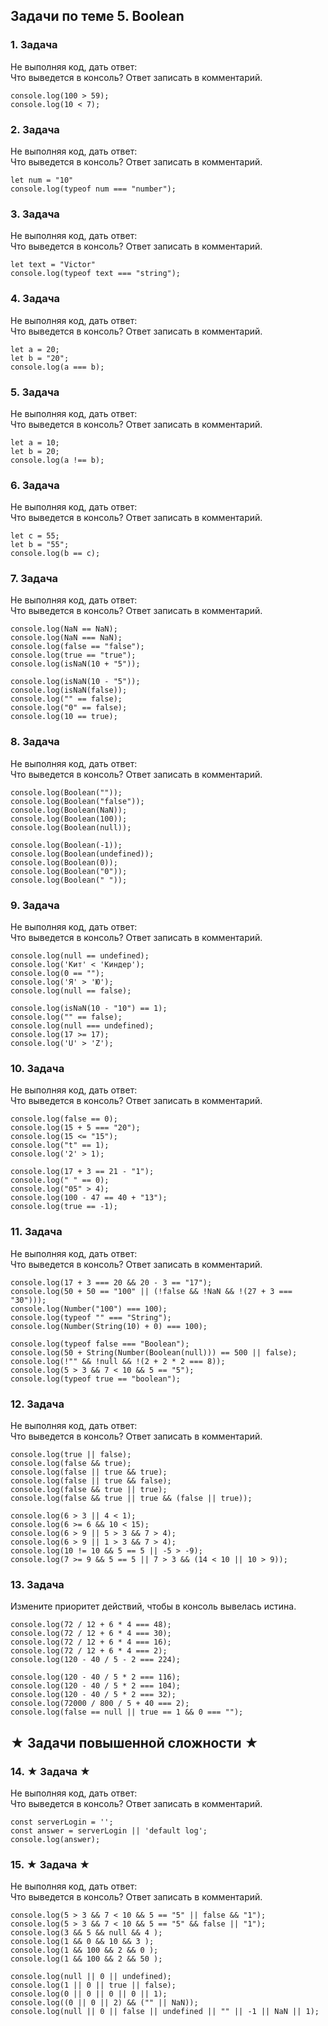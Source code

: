 ## Задачи по теме 5. Boolean ##

### 1. Задача
Не выполняя код, дать ответ: <br>
Что выведется в консоль? Ответ записать в комментарий. 

```
console.log(100 > 59);
console.log(10 < 7);
```


### 2. Задача
Не выполняя код, дать ответ: <br>
Что выведется в консоль? Ответ записать в комментарий.

```
let num = "10"
console.log(typeof num === "number");
```

### 3. Задача
Не выполняя код, дать ответ: <br>
Что выведется в консоль? Ответ записать в комментарий.

```
let text = "Victor"
console.log(typeof text === "string");
```

### 4. Задача
Не выполняя код, дать ответ: <br>
Что выведется в консоль? Ответ записать в комментарий.

```
let a = 20;
let b = "20"; 
console.log(a === b);
```

### 5. Задача
Не выполняя код, дать ответ: <br>
Что выведется в консоль? Ответ записать в комментарий.

```
let a = 10;
let b = 20; 
console.log(a !== b);
```

### 6. Задача
Не выполняя код, дать ответ: <br>
Что выведется в консоль? Ответ записать в комментарий.

```
let c = 55;
let b = "55"; 
console.log(b == c);
```

### 7. Задача
Не выполняя код, дать ответ: <br>
Что выведется в консоль? Ответ записать в комментарий.

```
console.log(NaN == NaN);
console.log(NaN === NaN);
console.log(false == "false");
console.log(true == "true");
console.log(isNaN(10 + "5"));

console.log(isNaN(10 - "5"));
console.log(isNaN(false));
console.log("" == false);
console.log("0" == false);
console.log(10 == true);
```

### 8. Задача
Не выполняя код, дать ответ: <br>
Что выведется в консоль? Ответ записать в комментарий.

```
console.log(Boolean(""));
console.log(Boolean("false"));
console.log(Boolean(NaN));
console.log(Boolean(100));
console.log(Boolean(null));

console.log(Boolean(-1));
console.log(Boolean(undefined));
console.log(Boolean(0));
console.log(Boolean("0"));
console.log(Boolean(" "));
```


### 9. Задача
Не выполняя код, дать ответ: <br>
Что выведется в консоль? Ответ записать в комментарий.

```
console.log(null == undefined);
console.log('Кит' < 'Киндер');
console.log(0 == "");
console.log('Я' > 'Ю');
console.log(null == false);

console.log(isNaN(10 - "10") == 1);
console.log("" == false);
console.log(null === undefined);
console.log(17 >= 17);
console.log('U' > 'Z');

```


### 10. Задача
Не выполняя код, дать ответ: <br>
Что выведется в консоль? Ответ записать в комментарий.

```
console.log(false == 0);
console.log(15 + 5 === "20");
console.log(15 <= "15");
console.log("t" == 1);
console.log('2' > 1);

console.log(17 + 3 == 21 - "1");
console.log(" " == 0);
console.log("05" > 4);
console.log(100 - 47 == 40 + "13");
console.log(true == -1);
```

### 11. Задача
Не выполняя код, дать ответ: <br>
Что выведется в консоль? Ответ записать в комментарий.

```
console.log(17 + 3 === 20 && 20 - 3 == "17");
console.log(50 + 50 == "100" || (!false && !NaN && !(27 + 3 === "30")));
console.log(Number("100") === 100);
console.log(typeof "" === "String");
console.log(Number(String(10) + 0) === 100);

console.log(typeof false === "Boolean");
console.log(50 + String(Number(Boolean(null))) == 500 || false);
console.log(!"" && !null && !(2 + 2 * 2 === 8));
console.log(5 > 3 && 7 < 10 && 5 == "5");
console.log(typeof true == "boolean");
```

### 12. Задача
Не выполняя код, дать ответ: <br>
Что выведется в консоль? Ответ записать в комментарий.

```
console.log(true || false);
console.log(false && true);
console.log(false || true && true);
console.log(false || true && false);
console.log(false && true || true);
console.log(false && true || true && (false || true));

console.log(6 > 3 || 4 < 1);
console.log(6 >= 6 && 10 < 15);
console.log(6 > 9 || 5 > 3 && 7 > 4);
console.log(6 > 9 || 1 > 3 && 7 > 4);
console.log(10 != 10 && 5 == 5 || -5 > -9);
console.log(7 >= 9 && 5 == 5 || 7 > 3 && (14 < 10 || 10 > 9));
```


### 13. Задача
Измените приоритет действий, чтобы в консоль вывелась истина.

```
console.log(72 / 12 + 6 * 4 === 48);
console.log(72 / 12 + 6 * 4 === 30);
console.log(72 / 12 + 6 * 4 === 16);
console.log(72 / 12 + 6 * 4 === 2);
console.log(120 - 40 / 5 - 2 === 224);

console.log(120 - 40 / 5 * 2 === 116);
console.log(120 - 40 / 5 * 2 === 104);
console.log(120 - 40 / 5 * 2 === 32);
console.log(72000 / 800 / 5 + 40 === 2);
console.log(false == null || true == 1 && 0 === "");
```

## ★ Задачи повышенной сложности ★ ##

### 14. ★ Задача ★
Не выполняя код, дать ответ: <br>
Что выведется в консоль? Ответ записать в комментарий.

```
const serverLogin = '';
const answer = serverLogin || 'default log';
console.log(answer);
```

### 15. ★ Задача ★
Не выполняя код, дать ответ: <br>
Что выведется в консоль? Ответ записать в комментарий.

```
console.log(5 > 3 && 7 < 10 && 5 == "5" || false && "1");
console.log(5 > 3 && 7 < 10 && 5 == "5" && false || "1");
console.log(3 && 5 && null && 4 );
console.log(1 && 0 && 10 && 3 );
console.log(1 && 100 && 2 && 0 );
console.log(1 && 100 && 2 && 50 );

console.log(null || 0 || undefined);
console.log(1 || 0 || true || false);
console.log(0 || 0 || 0 || 0 || 1);
console.log((0 || 0 || 2) && ("" || NaN));
console.log(null || 0 || false || undefined || "" || -1 || NaN || 1);
```
